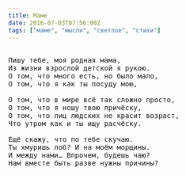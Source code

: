 ```yaml
---
title: Маме
date: 2016-07-03T07:56:00Z
tags: ["маме", "мысли", "светлое", "стихи"]
---
```


<pre>

Пишу тебе, моя родная мама,
Из жизни взрослой детской я рукою.
О том, что много есть, но было мало,
О том, что я как ты посуду мою,

О том, что в мире всё так сложно просто,
О том, что я ношу твою причёску,
О том, что лиц людских не красит возраст,
Что утром как и ты ищу расчёску.

Ещё скажу, что по тебе скучаю.
Ты хмуришь лоб? И на моём морщины.
И между нами… Впрочем, будешь чаю?
Нам вместе быть разве нужны причины?


</pre>